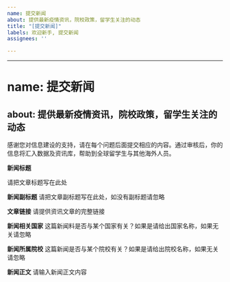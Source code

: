 ```yaml
---
name: 提交新闻
about: 提供最新疫情资讯，院校政策，留学生关注的动态
title: "[提交新闻]"
labels: 欢迎新手, 提交新闻
assignees: ''

---
```


---
# name: 提交新闻
about: 提供最新疫情资讯，院校政策，留学生关注的动态
---

感谢您对信息建设的支持，请在每个问题后面提交相应的内容。通过审核后，你的信息将汇入数据及资讯库，帮助到全球留学生与其他海外人员。

**新闻标题**

请把文章标题写在此处

**新闻副标题**
请把文章副标题写在此处，如没有副标题请忽略

**文章链接**
请提供资讯文章的完整链接

**新闻相关国家**
这篇新闻料是否与某个国家有关？如果是请给出国家名称，如果无关请忽略

**新闻所属院校**
这篇新闻是否与某个院校有关？如果是请给出院校名称，如果无关请忽略

**新闻正文**
请输入新闻正文内容
